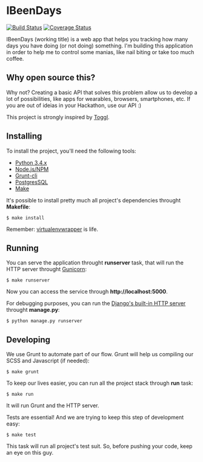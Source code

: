 IBeenDays
=========

[![Build Status](https://travis-ci.org/kplaube/ibeendays.svg?branch=master)](https://travis-ci.org/kplaube/ibeendays)
[![Coverage Status](https://coveralls.io/repos/kplaube/ibeendays/badge.svg?branch=master)](https://coveralls.io/r/kplaube/ibeendays?branch=master)

IBeenDays (working title) is a web app that helps you tracking how many days
you have doing (or not doing) something. I'm building this application in order
to help me to control some manias, like nail biting or take too much coffee.


Why open source this?
---------------------

Why not? Creating a basic API that solves this problem allow us to develop a
lot of possibilities, like apps for wearables, browsers, smartphones, etc. If
you are out of ideias in your Hackathon, use our API :)

This project is strongly inspired by [Toggl](http://toggl.com).


Installing
----------

To install the project, you'll need the following tools:

* [Python 3.4.x](https://www.python.org/downloads/)
* [Node.js/NPM](https://nodejs.org/download/)
* [Grunt-cli](http://gruntjs.com/getting-started)
* [PostgresSQL](http://www.postgresql.org/download/)
* [Make](http://en.wikipedia.org/wiki/Make_(software))

It's possible to install pretty much all project's dependencies throught **Makefile**:

    $ make install

Remember: [virtualenvwrapper](https://virtualenvwrapper.readthedocs.org/en/latest/) is life.


Running
-------

You can serve the application throught **runserver** task, that will run the HTTP server throught [Gunicorn](http://gunicorn.org/):

    $ make runserver

Now you can access the service through **http://localhost:5000**.

For debugging purposes, you can run the [Django's built-in HTTP server](https://docs.djangoproject.com/en/1.7/ref/django-admin/#runserver-port-or-address-port) throught **manage.py**:

    $ python manage.py runserver


Developing
----------

We use Grunt to automate part of our flow. Grunt will help us compiling our SCSS and Javascript
(if needed):

    $ make grunt

To keep our lives easier, you can run all the project stack through **run** task:

    $ make run

It will run Grunt and the HTTP server.

Tests are essential! And we are trying to keep this step of development easy:

    $ make test

This task will run all project's test suit. So, before pushing your code, keep an eye on this guy.
